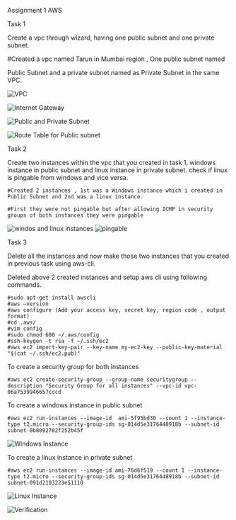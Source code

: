 Assignment 1 AWS

Task 1

Create a vpc through wizard, having one public subnet and one private subnet.

#Created a vpc named Tarun in Mumbai region , One public subnet named 

Public Subnet and a private subnet named as Private Subnet in the same VPC.

![VPC](https://github.com/tarungoel1995/assignments/blob/master/AWS/day1/media/VPC.png)

![Internet Gateway](https://github.com/tarungoel1995/assignments/blob/master/AWS/day1/media/IWGattachedtovpc.png)

![Public and Private Subnet](https://github.com/tarungoel1995/assignments/blob/master/AWS/day1/media/Public%20and%20Private%20SUbnet.png)

![Route Table for Public subnet](https://github.com/tarungoel1995/assignments/blob/master/AWS/day1/media/routetablesforpublicsubnet.png)

Task 2

Create two instances within the vpc that you created in task 1, windows instance in public subnet and linux instance in private subnet. check if linux is pingable from windows and vice versa.
```
#Created 2 instances , 1st was a Windows instance which i created in Public Subnet and 2nd was a linux instance. 

#First they were not pingable but after allowing ICMP in security groups of both instances they were pingable 
```

![windos and linux instances](https://github.com/tarungoel1995/assignments/blob/master/AWS/day1/media/instances.png)
![pingable](https://github.com/tarungoel1995/assignments/blob/master/AWS/day1/media/pingaftericmp.png)

Task 3

Delete all the instances and now make those two instances that you created in previous task using aws-cli.

Deleted above 2 created instances and setup aws cli using following commands.

```
#sudo apt-get install awscli
#aws –version
#aws configure (Add your access key, secret key, region code , output format)
#cd .aws/
#vim config
#sudo chmod 600 ~/.aws/config
#ssh-keygen -t rsa -f ~/.ssh/ec2
#aws ec2 import-key-pair --key-name my-ec2-key --public-key-material "$(cat ~/.ssh/ec2.pub)"
```

To create a security group for both instances

```
#aws ec2 create-security-group --group-name securitygroup --description "Security Group for all instances" --vpc-id vpc-06a7539946657cccd
```

To create a windows instance in public subnet

```
#aws ec2 run-instances --image-id  ami-5f95bd30 --count 1 --instance-type t2.micro --security-group-ids sg-014d5e3176448918b --subnet-id subnet-0b8092702f252b45f
```

![Windows Instance](https://github.com/tarungoel1995/assignments/blob/master/AWS/day1/media/publicinstanceusingcli.png)

To create a linux instance in private subnet

```
#aws ec2 run-instances --image-id ami-76d6f519 --count 1 --instance-type t2.micro --security-group-ids sg-014d5e3176448918b --subnet-id subnet-091d2103223e51110
```

![Linux Instance](https://github.com/tarungoel1995/assignments/blob/master/AWS/day1/media/privateinstanceusingcli.png)

![Verification](https://github.com/tarungoel1995/assignments/blob/master/AWS/day1/media/instancescreatedusingcli.png)
